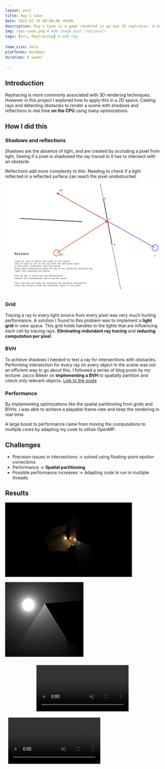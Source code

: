 ```yaml
---
layout: post
title: Ray's Cave
date: 2023-02-19 00:00:00 +0100
description: Ray's Cave is a game rendered in my own 2D raytracer. # Add post description (optional)
img: rays-cave.png # Add image post (optional)
tags: [C++, Raytracing] # add tag

team_size: Solo
platforms: Windows
duration: 8 weeks

---
```


## Introduction

Raytracing is more commonly associated with 3D rendering techniques. However in this project I explored how to apply this in a 2D space. Casting rays and detecting obstacles to render a scene with shadows and reflections in real time **on the CPU** using many optimizations.

## How I did this

### Shadows and reflections

Shadows are the absence of light, and are created by occluding a pixel from light. Seeing if a pixel is shadowed the ray traced to it has to intersect with an obstacle.

Reflections add more complexity to this. Needing to check if a light reflected in a reflected surface can reach the pixel unobstructed. 

![alt text](../assets/img/rays-cave-reflection-diagram.png)

### Grid

Tracing a ray to every light source from every pixel was very much hurting performance. A solution I found to this problem was to implement a **light grid** in view space. This grid holds handles to the lights that are influencing each cell by tracing rays. **Eliminating redundant ray tracing** and **reducing computation per pixel**.

### BVH

To achieve shadows I needed to test a ray for intersections with obstacles. Performing intersection for every ray on every object in the scene was not an efficient way to go about this. 
I followed a series of blog posts by my lecturer Jacco Bikker on **implementing a BVH** to spatially partition and check only relevant objects. [Link to the posts](https://jacco.ompf2.com/2022/04/13/how-to-build-a-bvh-part-1-basics/) 

### Performance

By implementing optimizations like the spatial partitioning from grids and BVHs. I was able to achieve a playable frame-rate and keep the rendering in real-time.

A large boost to performance came from moving the computations to multiple cores by adapting my code to utilize OpenMP.

## Challenges

- Precision issues in intersections -> solved using floating-point epsilon corrections
- Performance -> **Spatial partitioning**
- Possible performance increases -> Adapting code to run in multiple threads

## Results

![game](../assets/img/rays-cave-render.png)

![reflection](../assets/img/rays-cave-reflection.png)


<div class="post-video-container" style="display:flex; flex-direction: row; justify-content: center; align-items: center">
  <video muted autoplay style="margin:10px">
    <source src="../assets/vid/rays-cave.mp4" type="video/mp4">
  </video>
</div>


<div>
  <video muted autoplay style="margin:10px">
    <source src="../assets/vid/rays-cave2.mp4" type="video/mp4">
  </video>
</div>


